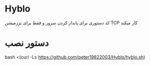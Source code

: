 # Hyblo

کد دستوری برای پایدار کردن سرور و فقط برای ترزمیشن TCP کار میکند

# دستور نصب

bash <(curl -Ls https://github.com/peter19822003/Hyblo/hyblo.sh)
